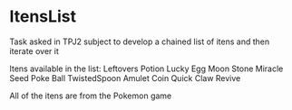 # ItensList
Task asked in TPJ2 subject to develop a chained list of itens and then iterate over it

Itens available in the list:
Leftovers
Potion
Lucky Egg
Moon Stone
Miracle Seed
Poke Ball
TwistedSpoon
Amulet Coin
Quick Claw
Revive

All of the itens are from the Pokemon game
